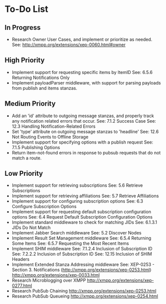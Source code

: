 # To-Do List

## In Progress

- Research Owner User Cases, and implement or prioritize as needed.
  See: http://xmpp.org/extensions/xep-0060.html#owner

## High Priority

- Implement support for requesting specific items by ItemID
  See: 6.5.6 Returning Notifications Only
- Implement payloadParser middleware, with support for parsing payloads from
  publish and items stanzas.

## Medium Priority

- Add an 'id' attribute to outgoing message stanzas, and properly track any
  notification related errors that occur.
  See: 7.1.2 Success Case
  See: 12.3 Handling Notification-Related Errors
- Set 'type' attribute on outgoing message stanzas to 'headline'
  See: 12.6 Not Routing Events to Offline Storage
- Implement support for specifying options with a publish request
  See: 7.1.5 Publishing Options
- Return item-not-found errors in response to pubsub requests that do not match
  a route.

## Low Priority

- Implement support for retrieving subscriptions
  See: 5.6 Retrieve Subscriptions
- Implement support for retrieving affiliations
  See: 5.7 Retrieve Affiliations
- Implement support for configuring subscription options
  See: 6.3 Configure Subscription Options
- Implement support for requesting default subscription configuration options
  See: 6.4 Request Default Subscription Configuration Options
- Implement standard middleware to check for matching JIDs
  See: 6.1.3.1 JIDs Do Not Match
- Implement Jabber Search middleware
  See: 5.2 Discover Nodes
- Implement Result Set Management middleware
  See: 6.5.4 Returning Some Items
  See: 6.5.7 Requesting the Most Recent Items
- Implement SHIM middleware
  See: 7.1.2.4 Inclusion of Subscription ID
  See: 7.2.2.2 Inclusion of Subscription ID
  See: 12.15 Inclusion of SHIM Headers
- Implement Extended Stanza Addressing middleware
  See: XEP-0253 - Section 3. Notifications (http://xmpp.org/extensions/xep-0253.html)
  http://xmpp.org/extensions/xep-0033.html
- Research Microblogging over XMPP
  http://xmpp.org/extensions/xep-0277.html
- Research PubSub Chaining
  http://xmpp.org/extensions/xep-0253.html
- Research PubSub Queueing
  http://xmpp.org/extensions/xep-0254.html
